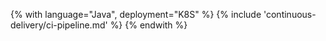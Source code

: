 {% with language="Java", deployment="K8S" %}
{% include 'continuous-delivery/ci-pipeline.md' %}
{% endwith %}